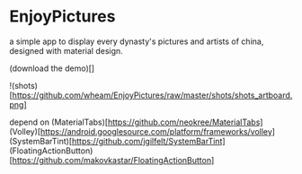 # EnjoyPictures

a simple app to display every dynasty's pictures and artists of china, designed with material design.

(download the demo)[]



!(shots)[https://github.com/wheam/EnjoyPictures/raw/master/shots/shots_artboard.png]

depend on
(MaterialTabs)[https://github.com/neokree/MaterialTabs]
(Volley)[https://android.googlesource.com/platform/frameworks/volley]
(SystemBarTint)[https://github.com/jgilfelt/SystemBarTint]
(FloatingActionButton)[https://github.com/makovkastar/FloatingActionButton]




